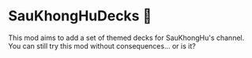 # SauKhongHuDecks 🐛
This mod aims to add a set of themed decks for SauKhongHu's channel.
You can still try this mod without consequences... or is it?